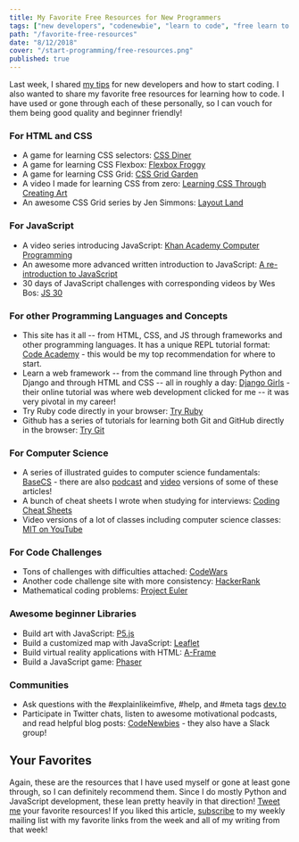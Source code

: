 ```yaml
---
title: My Favorite Free Resources for New Programmers
tags: ["new developers", "codenewbie", "learn to code", "free learn to code", "free learn programming", "programming resources", "learn javascript", "learn python"]
path: "/favorite-free-resources"
date: "8/12/2018"
cover: "/start-programming/free-resources.png"
published: true
---
```


Last week, I shared [my tips](https://zen-of-programming.com/start-programming) for new developers and how to start coding. I also wanted to share my favorite free resources for learning how to code. I have used or gone through each of these personally, so I can vouch for them being good quality and beginner friendly!

### For HTML and CSS

* A game for learning CSS selectors: [CSS Diner](https://flukeout.github.io/) 
* A game for learning CSS Flexbox: [Flexbox Froggy](https://flexboxfroggy.com/)
* A game for learning CSS Grid: [CSS Grid Garden](https://cssgridgarden.com/)
* A video I made for learning CSS from zero: [Learning CSS Through Creating Art](https://dev.to/aspittel/learning-css-through-creating-art-54c0)
* An awesome CSS Grid series by Jen Simmons: [Layout Land](https://www.youtube.com/channel/UC7TizprGknbDalbHplROtag)

### For JavaScript

* A video series introducing JavaScript: [Khan Academy Computer Programming](https://www.khanacademy.org/computing/computer-programming)
* An awesome more advanced written introduction to JavaScript: [A re-introduction to JavaScript](https://developer.mozilla.org/en-US/docs/Web/JavaScript/A_re-introduction_to_JavaScript)
* 30 days of JavaScript challenges with corresponding videos by Wes Bos: [JS 30](https://javascript30.com/)

### For other Programming Languages and Concepts

* This site has it all -- from HTML, CSS, and JS through frameworks and other programming languages. It has a unique REPL tutorial format: [Code Academy](https://www.codecademy.com/)  - this would be my top recommendation for where to start.
* Learn a web framework -- from the command line through Python and Django and through HTML and CSS -- all in roughly a day: [Django Girls](https://tutorial.djangogirls.org/en/) - their online tutorial was where web development clicked for me -- it was very pivotal in my career!
* Try Ruby code directly in your browser: [Try Ruby](https://ruby.github.io/TryRuby/)
* Github has a series of tutorials for learning both Git and GitHub directly in the browser: [Try Git](http://try.github.io/)

### For Computer Science

* A series of illustrated guides to computer science fundamentals: [BaseCS](https://medium.com/basecs) - there are also [podcast](https://www.codenewbie.org/basecs) and [video](https://dev.to/vaidehijoshi) versions of some of these articles!
* A bunch of cheat sheets I wrote when studying for interviews: [Coding Cheat Sheets](https://github.com/aspittel/coding-cheat-sheets)
* Video versions of a lot of classes including computer science classes: [MIT on YouTube](https://www.youtube.com/user/MIT)

### For Code Challenges

* Tons of challenges with difficulties attached: [CodeWars](https://www.codewars.com/)
* Another code challenge site with more consistency: [HackerRank](https://www.hackerrank.com/)
* Mathematical coding problems: [Project Euler](https://projecteuler.net/)

### Awesome beginner Libraries

* Build art with JavaScript: [P5.js](https://p5js.org/)
* Build a customized map with JavaScript: [Leaflet](https://leafletjs.com/)
* Build virtual reality applications with HTML: [A-Frame](https://aframe.io/)
*  Build a JavaScript game: [Phaser](https://phaser.io/)

### Communities

* Ask questions with the #explainlikeimfive, #help, and #meta tags [dev.to](https://dev.to)
* Participate in Twitter chats, listen to awesome motivational podcasts, and read helpful blog posts: [CodeNewbies](https://twitter.com/CodeNewbies) - they also have a Slack group!

## Your Favorites

Again, these are the resources that I have used myself or gone at least gone through, so I can definitely recommend them. Since I do mostly Python and JavaScript development, these lean pretty heavily in that direction! [Tweet me](https://twitter.com/ASpittel) your favorite resources! If you liked this article, [subscribe](https://tinyletter.com/ali_writes_code) to my weekly mailing list with my favorite links from the week and all of my writing from that week!
